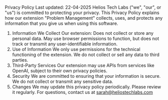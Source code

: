 Privacy Policy
Last updated: 22-04-2025
Helios Tech Labs ("we", "our", or "us") is committed to protecting your privacy. This Privacy Policy explains how our extension "Problem Management" collects, uses, and protects any information that you give us when using this software.
1. Information We Collect Our extension:
Does not collect or store any personal data.
May use browser permissions to function, but does not track or transmit any user-identifiable information.
2. Use of Information We only use permissions for the technical functioning of the extension. We do not collect or sell any data to third parties.
3. Third-Party Services Our extension may use APIs from services like OpenAI, subject to their own privacy policies.
4. Security We are committed to ensuring that your information is secure. We do not collect or transmit any sensitive data.
5. Changes We may update this privacy policy periodically. Please review it regularly.
For questions, contact us at sarah@heliostechlabs.com
